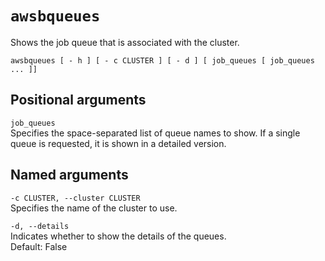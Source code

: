# `awsbqueues`<a name="awsbatchcli_awsbqueues"></a>

Shows the job queue that is associated with the cluster\.

```
awsbqueues [ - h ] [ - c CLUSTER ] [ - d ] [ job_queues [ job_queues ... ]]
```

## Positional arguments<a name="awsbatchcli.awsbqueues.arguments"></a>

`job_queues`  
Specifies the space\-separated list of queue names to show\. If a single queue is requested, it is shown in a detailed version\.

## Named arguments<a name="awsbatchcli.awsbqueues.namedarguments"></a>

`-c CLUSTER, --cluster CLUSTER`  
Specifies the name of the cluster to use\.

`-d, --details`  
Indicates whether to show the details of the queues\.  
Default: False